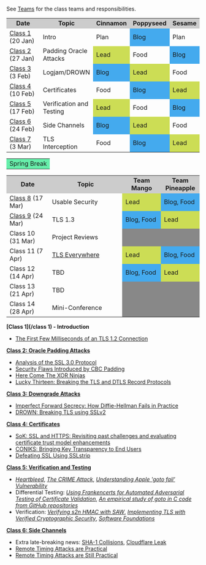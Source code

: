 See [Teams](/teams) for the class teams and responsibilities.

<table>
<tr bgcolor="#CCC"><td style="text-align:center" width="22%"><b>Date</b></td><td style="text-align:center"><b>Topic</b></td><td style="text-align:center" width="14%"><b>Cinnamon</b></td><td style="text-align:center" width="14%"><b>Poppyseed</b></td><td style="text-align:center" width=12%><b>Sesame</b></td></tr>

<tr><td><a href="/class 1">Class 1</a> (20 Jan)</td><td>Intro</td><td>Plan</td><td bgcolor="#44AAEE">Blog</td><td>Plan</td></tr>

<tr><td><a href="/padding-oracle">Class 2</a> (27 Jan)</td><td>Padding Oracle Attacks</td><td bgcolor="#CCDD55">Lead</td><td>Food</td><td bgcolor="#44AAEE">Blog</td></tr>
<tr><td><a href="/downgrade-attacks">Class 3</a> (3 Feb)</td><td>Logjam/DROWN</td><td bgcolor="#44AAEE">Blog</td><td bgcolor="#CCDD55">Lead</td><td>Food</td></tr>
<tr><td><a href="/certificates">Class 4</a> (10 Feb)</td><td>Certificates</td><td>Food</td><td bgcolor="#44AAEE">Blog</td><td bgcolor="#CCDD55">Lead</td></tr>
<tr><td><a href="/verification">Class 5</a> (17 Feb)</td><td>Verification and Testing</td><td bgcolor="#CCDD55">Lead</td><td>Food</td><td bgcolor="#44AAEE">Blog</td></tr>
<tr><td><A href="/timing-attacks">Class 6</a> (24 Feb)</td><td>Side Channels</td><td bgcolor="#44AAEE">Blog</td><td bgcolor="#CCDD55">Lead</td><td>Food</td></tr>
<tr><td><a href="/tls-interception">Class 7</a> (3 Mar)</td><td>TLS Interception</td><td>Food</td><td bgcolor="#44AAEE">Blog</td><td bgcolor="#CCDD55">Lead</td></tr>
</table>

<table>
<tr><td bgcolor="#66EEAA" style="text-align:center" colspan=5>Spring Break</td></tr>
</table>

<table>
<tr bgcolor="#CCC"><td width="22%" style="text-align:center"><b>Date</b></td><td style="text-align:center"><b>Topic</b></td><td style="text-align:center" width=20%><b>Team Mango</b></td><td style="text-align:center" width=20%><b>Team Pineapple</b></td></tr>

<tr><td><a href="/usable-security">Class 8</a> (17 Mar)</td><td>Usable Security</td><td bgcolor="#CCDD55">Lead</td><td bgcolor="#44AAEE">Blog, Food</td></tr>
<tr><td><a href="/tls-13">Class 9</a> (24 Mar)</td><td>TLS 1.3</td><td bgcolor="#44AAEE">Blog, Food</td><td bgcolor="#CCDD55">Lead</td></tr>
<tr><td>Class 10 (31 Mar)</td><td>Project Reviews</td><td colspan=2 bgcolor="#888888"></td></tr>
<tr><td>Class 11 (7 Apr)</td><td><a href="/tls-outside-the-web/">TLS Everywhere</a></td><td bgcolor="#CCDD55">Lead</td><td bgcolor="#44AAEE">Blog, Food</td></tr>
<tr><td>Class 12 (14 Apr)</td><td>TBD</td><td bgcolor="#44AAEE">Blog, Food</td><td bgcolor="#CCDD55">Lead</td></tr>
<tr><td>Class 13 (21 Apr)</td><td>TBD</td><td bgcolor="#888888" colspan=2></td></tr>
<tr><td>Class 14 (28 Apr)</td><td>Mini-Conference</td><td bgcolor="#888888" colspan=2></td></tr>
</table>

**[Class 1](/class 1) - Introduction**  
   - [The First Few Milliseconds of an TLS 1.2 Connection](/first-few-milliseconds)

**[Class 2: Oracle Padding Attacks](/padding-oracle)**  

   - [Analysis of the SSL 3.0 Protocol](https://tlseminar.github.io/docs/analysisssl3.pdf)  
   - [Security Flaws Introduced by CBC Padding](http://www.iacr.org/cryptodb/archive/2002/EUROCRYPT/2850/2850.pdf)  
   - [Here Come The XOR Ninjas](https://tlseminar.github.io/docs/beast.pdf)  
   - [Lucky Thirteen: Breaking the TLS and DTLS Record Protocols](http://www.isg.rhul.ac.uk/tls/TLStiming.pdf)  

**[Class 3: Downgrade Attacks](/downgrade-attacks)**

   - [Imperfect Forward Secrecy: How Diffie-Hellman Fails in Practice](https://tlseminar.github.io/docs/logjam.pdf)
   - [DROWN: Breaking TLS using SSLv2](https://tlseminar.github.io/docs/drown.pdf)

**[Class 4: Certificates](/certificates)**

   - [SoK: SSL and HTTPS: Revisiting past challenges and evaluating certificate trust model enhancements](/docs/soktls.pdf)
   - [CONIKS: Bringing Key Transparency to End Users](https://eprint.iacr.org/2014/1004.pdf)
   - [Defeating SSL Using SSLstrip](https://www.youtube.com/watch?v=MFol6IMbZ7Y)

**[Class 5: Verification and Testing](/verification)**

   - [*Heartbleed*](http://heartbleed.com/), [*The CRIME Attack*](https://docs.google.com/presentation/d/11eBmGiHbYcHR9gL5nDyZChu_-lCa2GizeuOfaLU2HOU/edit#slide=id.g1e3070b2_0_10), [*Understanding Apple 'goto fail' Vulnerability*](https://www.cigital.com/blog/understanding-apple-goto-fail-vulnerability-2/)
   - Differential Testing: [*Using Frankencerts for Automated Adversarial Testing of Certificate Validation*](http://citeseerx.ist.psu.edu/viewdoc/summary?doi=10.1.1.685.8677), [*An empirical study of goto in C code from GitHub repositories*](http://dl.acm.org/citation.cfm?doid=2786805.2786834)
   - Verification: [*Verifying s2n HMAC with SAW*](https://galois.com/blog/2016/09/verifying-s2n-hmac-with-saw/), [*Implementing TLS with Verified Cryptographic Security*](https://www.microsoft.com/en-us/research/publication/implementing-tls-with-verified-cryptographic-security/), [*Software Foundations*](http://www.cis.upenn.edu/~bcpierce/sf/current/Preface.html#lab2)

**[Class 6: Side Channels](/timing-attacks)**

   - Extra late-breaking news: [SHA-1 Collisions](/sha1-collisions), [Cloudflare Leak](/cloudflare-leak)
   - [Remote Timing Attacks are Practical](/docs/ssl-timing.pdf)
   - [Remote Timing Attacks are Still Practical](/docs/stillpractical.pdf)

